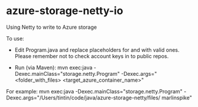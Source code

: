 # azure-storage-netty-io

Using Netty to write to Azure storage

To use:

- Edit Program.java and replace placeholders for and with valid ones. Please remember not to check account keys in to public repos.

- Run (via Maven): mvn exec:java -Dexec.mainClass="storage.netty.Program" -Dexec.args="<folder_with_files> <target_azure_container_name>"

For example: mvn exec:java -Dexec.mainClass="storage.netty.Program" -Dexec.args="/Users/tintin/code/java/azure-storage-netty/files/ marlinspike"

